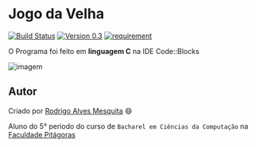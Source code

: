 Jogo da Velha
===========
[![Build Status](https://img.shields.io/badge/build-passed-brightgreen.svg)](http://github.com/Rodrigo54/)
[![Version 0.3](https://img.shields.io/badge/version-0.3-blue.svg)](http://github.com/Rodrigo54/)
[![requirement](https://img.shields.io/badge/IDE-Code%3A%3ABlocks-orange.svg)](http://www.codeblocks.org/downloads)

O Programa foi feito em **linguagem C** na IDE Code::Blocks

![imagem](http://s18.postimg.org/77320jaex/velha.jpg)

## Autor

Criado por [Rodrigo Alves Mesquita](http://rodrigoalves.me) :smile:

Aluno do 5° periodo do curso de `Bacharel em Ciências da Computação` na [Faculdade Pitágoras](http://www.faculdadepitagoras.com.br/)
